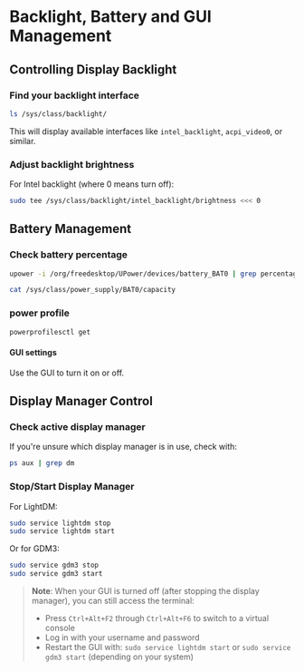 # Backlight,  Battery and GUI Management
## Controlling Display Backlight

### Find your backlight interface
```bash
ls /sys/class/backlight/
```
This will display available interfaces like `intel_backlight`, `acpi_video0`, or similar.

### Adjust backlight brightness
For Intel backlight (where 0 means turn off):
```bash
sudo tee /sys/class/backlight/intel_backlight/brightness <<< 0
```

## Battery Management

### Check battery percentage
```bash
upower -i /org/freedesktop/UPower/devices/battery_BAT0 | grep percentage
```


```bash
cat /sys/class/power_supply/BAT0/capacity
```
### power profile
```bash
powerprofilesctl get
```



#### GUI settings
Use the GUI to turn it on or off.

## Display Manager Control

### Check active display manager
If you're unsure which display manager is in use, check with:
```bash
ps aux | grep dm
```

### Stop/Start Display Manager
For LightDM:
```bash
sudo service lightdm stop
sudo service lightdm start
```

Or for GDM3:
```bash
sudo service gdm3 stop
sudo service gdm3 start
```

> **Note**: When your GUI is turned off (after stopping the display manager), you can still access the terminal:
> - Press `Ctrl+Alt+F2` through `Ctrl+Alt+F6` to switch to a virtual console
> - Log in with your username and password
> - Restart the GUI with: `sudo service lightdm start` or `sudo service gdm3 start` (depending on your system)
